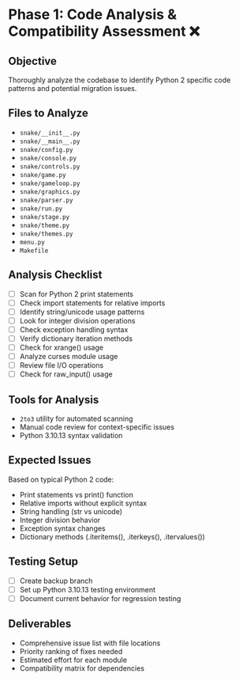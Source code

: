 # Phase 1: Code Analysis & Compatibility Assessment ❌

## Objective
Thoroughly analyze the codebase to identify Python 2 specific code patterns and potential migration issues.

## Files to Analyze
- `snake/__init__.py`
- `snake/__main__.py`
- `snake/config.py`
- `snake/console.py`
- `snake/controls.py`
- `snake/game.py`
- `snake/gameloop.py`
- `snake/graphics.py`
- `snake/parser.py`
- `snake/run.py`
- `snake/stage.py`
- `snake/theme.py`
- `snake/themes.py`
- `menu.py`
- `Makefile`

## Analysis Checklist
- [ ] Scan for Python 2 print statements
- [ ] Check import statements for relative imports
- [ ] Identify string/unicode usage patterns
- [ ] Look for integer division operations
- [ ] Check exception handling syntax
- [ ] Verify dictionary iteration methods
- [ ] Check for xrange() usage
- [ ] Analyze curses module usage
- [ ] Review file I/O operations
- [ ] Check for raw_input() usage

## Tools for Analysis
- `2to3` utility for automated scanning
- Manual code review for context-specific issues
- Python 3.10.13 syntax validation

## Expected Issues
Based on typical Python 2 code:
- Print statements vs print() function
- Relative imports without explicit syntax
- String handling (str vs unicode)
- Integer division behavior
- Exception syntax changes
- Dictionary methods (.iteritems(), .iterkeys(), .itervalues())

## Testing Setup
- [ ] Create backup branch
- [ ] Set up Python 3.10.13 testing environment
- [ ] Document current behavior for regression testing

## Deliverables
- Comprehensive issue list with file locations
- Priority ranking of fixes needed
- Estimated effort for each module
- Compatibility matrix for dependencies
